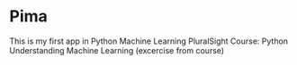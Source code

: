 # Pima

This is my first app in Python Machine Learning
PluralSight Course: Python Understanding Machine Learning (excercise from course)
